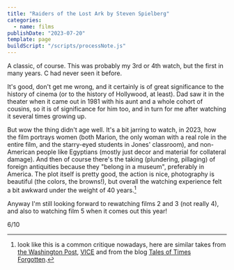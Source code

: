```yaml
---
title: "Raiders of the Lost Ark by Steven Spielberg"
categories:
  - name: films
publishDate: "2023-07-20"
template: page
buildScript: "/scripts/processNote.js"
---
```


A classic, of course. This was probably my 3rd or 4th watch, but the first in many years. C had never seen it before.

It's good, don't get me wrong, and it certainly is of great significance to the history of cinema (or to the history of Hollywood, at least). Dad saw it in the theater when it came out in 1981 with his aunt and a whole cohort of cousins, so it is of significance for him too, and in turn for me after watching it several times growing up.

But wow the thing didn't age well. It's a bit jarring to watch, in 2023, how the film portrays women (both Marion, the only woman with a real role in the entire film, and the starry-eyed students in Jones' classroom), and non-American people like Egyptians (mostly just decor and material for collateral damage). And then of course there's the taking (plundering, pillaging) of foreign antiquities because they "belong in a museum", preferably in America. The plot itself is pretty good, the action is nice, photography is beautiful (the colors, the browns!), but overall the watching experience felt a bit awkward under the weight of 40 years.[^1]

Anyway I'm still looking forward to rewatching films 2 and 3 (not really 4), and also to watching film 5 when it comes out this year!

6/10

[^1]: look like this is a common critique nowadays, here are similar takes from [the Washington Post](https://www.washingtonpost.com/news/made-by-history/wp/2017/12/11/indiana-jones-and-the-big-lie/), [VICE](https://www.vice.com/en/article/j5wnay/indiana-jones-has-aged-terribly) and from the blog [Tales of Times Forgotten](https://talesoftimesforgotten.com/2020/12/04/indiana-jones-is-actually-a-villain/).
